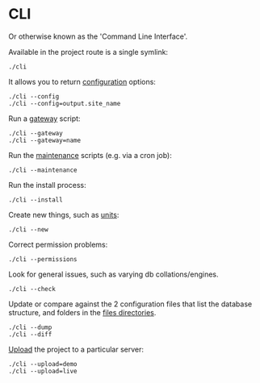 
# CLI

Or otherwise known as the 'Command Line Interface'.

Available in the project route is a single symlink:

	./cli

It allows you to return [configuration](../../doc/setup/config.md) options:

	./cli --config
	./cli --config=output.site_name

Run a [gateway](../../doc/setup/gateways.md) script:

	./cli --gateway
	./cli --gateway=name

Run the [maintenance](../../doc/setup/jobs.md) scripts (e.g. via a cron job):

	./cli --maintenance

Run the install process:

	./cli --install

Create new things, such as [units](../../doc/setup/units.md):

	./cli --new

Correct permission problems:

	./cli --permissions

Look for general issues, such as varying db collations/engines.

	./cli --check

Update or compare against the 2 configuration files that list the database structure, and folders in the [files directories](../../doc/setup/structure.md).

	./cli --dump
	./cli --diff

[Upload](../../doc/system/uploading.md) the project to a particular server:

	./cli --upload=demo
	./cli --upload=live

